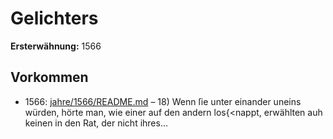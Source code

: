 # Gelichters

**Ersterwähnung:** 1566

## Vorkommen
- 1566: [jahre/1566/README.md](../jahre/1566/README.md) – 18) Wenn ſie unter einander uneins würden, hörte
man, wie einer auf den andern los\{<nappt, erwählten auh
keinen in den Rat, der nicht ihres...
